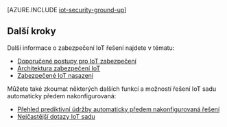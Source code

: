 <properties
 pageTitle="Zabezpečení vaší Internet věci z důvodu nahoru | Microsoft Azure"
 description="Tento článek popisuje funkce integrované zabezpečení sady Microsoft Azure IoT"
 services=""
 suite="iot-suite"
 documentationCenter=""
 authors="YuriDio"
 manager="timlt"
 editor=""/>

<tags
 ms.service="iot-suite"
 ms.devlang="na"
 ms.topic="article"
 ms.tgt_pltfrm="na"
 ms.workload="na"
 ms.date="08/16/2016"
 ms.author="yurid"/>

[AZURE.INCLUDE [iot-security-ground-up](../../includes/iot-security-ground-up.md)]

## <a name="next-steps"></a>Další kroky

Další informace o zabezpečení IoT řešení najdete v tématu:

- [Doporučené postupy pro IoT zabezpečení][lnk-security-best-practices]
- [Architektura zabezpečení IoT][lnk-security-architecture]
- [Zabezpečené IoT nasazení][lnk-security-deployment]

[lnk-security-best-practices]: iot-security-best-practices.md
[lnk-security-architecture]: iot-security-architecture.md
[lnk-security-deployment]: iot-suite-security-deployment.md

Můžete také zkoumat některých dalších funkcí a možností řešení IoT sadu automaticky předem nakonfigurovaná:

- [Přehled prediktivní údržby automaticky předem nakonfigurovaná řešení][lnk-predictive-overview]
- [Nejčastější dotazy IoT sadu][lnk-faq]

[lnk-predictive-overview]: iot-suite-predictive-overview.md
[lnk-faq]: iot-suite-faq.md
